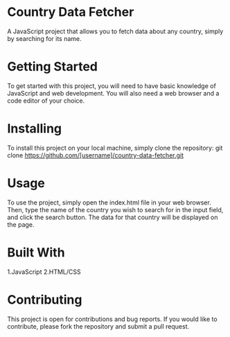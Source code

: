 # Country Data Fetcher
A JavaScript project that allows you to fetch data about any country, simply by searching for its name.
 
# Getting Started
To get started with this project, you will need to have basic knowledge of JavaScript and web development. You will also need a web browser and a code editor of your choice.
# Installing
To install this project on your local machine, simply clone the repository:
git clone https://github.com/[username]/country-data-fetcher.git


# Usage
To use the project, simply open the index.html file in your web browser. Then, type the name of the country you wish to search for in the input field, and click the search button. The data for that country will be displayed on the page.

# Built With
1.JavaScript
2.HTML/CSS


# Contributing
This project is open for contributions and bug reports. If you would like to contribute, please fork the repository and submit a pull request.
